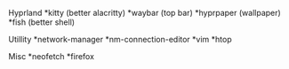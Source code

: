 Hyprland
*kitty (better alacritty)
*waybar (top bar)
*hyprpaper (wallpaper)
*fish (better shell)

Utillity
*network-manager
*nm-connection-editor
*vim
*htop

Misc
*neofetch
*firefox
